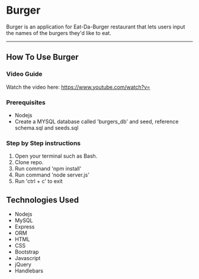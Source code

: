 # Burger
Burger is an application for Eat-Da-Burger restaurant that lets users input the names of the burgers they'd like to eat.

- - -
## How To Use Burger
### **Video Guide**

Watch the video here: https://www.youtube.com/watch?v= 

### Prerequisites
* Nodejs
* Create a MYSQL database called 'burgers_db' and seed, reference schema.sql and seeds.sql

### **Step by Step instructions**

1. Open your terminal such as Bash.
2. Clone repo.
3. Run command 'npm install'
4. Run command 'node server.js'
5. Run 'ctrl + c' to exit

## Technologies Used
* Nodejs
* MySQL
* Express
* ORM
* HTML
* CSS
* Bootstrap
* Javascript
* jQuery
* Handlebars
